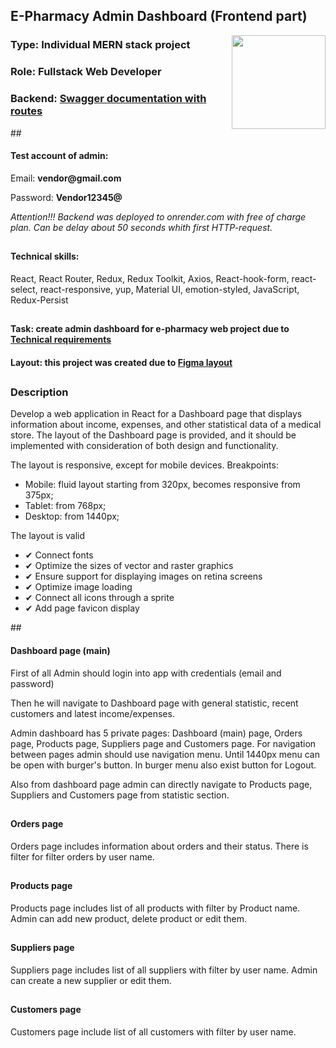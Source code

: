 <h2 align="left">E-Pharmacy Admin Dashboard (Frontend part)</h2>
<img height="150" align="right" src="https://i.giphy.com/media/v1.Y2lkPTc5MGI3NjExZXJvZDU5cHl1eWNpMWZ1bG1mMm5qNjMzMjdoOHplcTV2b2hscHNyeSZlcD12MV9pbnRlcm5hbF9naWZfYnlfaWQmY3Q9Zw/NsDgJPXkk5CK7pPYkJ/giphy.gif" />
<h3>Type: Individual MERN stack project</h3> 
<h3>Role: Fullstack Web Developer</h3>
<h3>Backend: <a href="https://backend-admin-ht2s.onrender.com/api-docs" target="_blank">Swagger documentation with routes</a></h3>
##

<h4>Test account of admin:</h4>
<p>Email: <b>vendor@gmail.com</b></p>
<p>Password: <b>Vendor12345@</b></p>
<em>Attention!!! Backend was deployed to onrender.com with free of charge plan. Can be delay about 50 seconds whith first HTTP-request.</em>

##
<h4>Technical skills:</h4>
<p>React, React Router, Redux, Redux Toolkit, Axios, React-hook-form, react-select, react-responsive, yup, Material UI, emotion-styled, JavaScript, Redux-Persist</p>

##
<h4>Task: create admin dashboard for e-pharmacy web project due to <a target="_blank" href="https://docs.google.com/spreadsheets/d/1ufIlG2HwqppnY1by3HD4l6TVGq4EoW_o8b-ubA-pQq4/edit?gid=0#gid=0">Technical requirements</a></h4>
<h4>Layout: this project was created due to <a href="https://www.figma.com/file/z1JklHHxX8kTGo3zWvlzat/Admin-dashboard?type=design&node-id=0-1&mode=design&t=HXVayV2hGgJVuVyc-0" target="_blank">Figma layout</a></h4>

##
<h3>Description</h3>
<p>Develop a web application in React for a Dashboard page that displays information about income, expenses, and other statistical data of a medical store. The layout of the Dashboard page is provided, and it should be implemented with consideration of both design and functionality.</p>
The layout is responsive, except for mobile devices. Breakpoints:
<ul>
   <li>Mobile: fluid layout starting from 320px, becomes responsive from 375px;</li>
   <li>Tablet: from 768px;</li>
   <li>Desktop: from 1440px;</li>
</ul>
The layout is valid
<ul>
<li>✔ Connect fonts</li>
<li>✔ Optimize the sizes of vector and raster graphics</li>
<li>✔ Ensure support for displaying images on retina screens</li>
<li>✔ Optimize image loading</li>
<li>✔ Connect all icons through a sprite</li>
<li>✔ Add page favicon display</li>
</ul>
##
<h4>Dashboard page (main)</h4>

<p>First of all Admin should login into app with credentials (email and password)</p>
<p>Then he will navigate to Dashboard page with general statistic, recent customers and latest income/expenses.</p>
<p>Admin dashboard has 5 private pages: Dashboard (main) page, Orders page, Products page, Suppliers page and Customers page. For navigation between pages admin should use navigation menu. Until 1440px menu can be open with burger's button. In burger menu also exist button for Logout.</p>
<p>Also from dashboard page admin can directly navigate to Products page, Suppliers and Customers page from statistic section.</p>

##
<h4>Orders page</h4>
<p>Orders page includes information about orders and their status. There is filter for filter orders by user name.</p>

##
<h4>Products page</h4>
<p>Products page includes list of all products with filter by Product name. Admin can add new product, delete product or edit them.</p>

##
<h4>Suppliers page</h4>
<p>Suppliers page includes list of all suppliers with filter by user name. Admin can create a new supplier or edit them.</p>

##
<h4>Customers page</h4>
<p>Customers page include list of all customers with filter by user name.</p>
